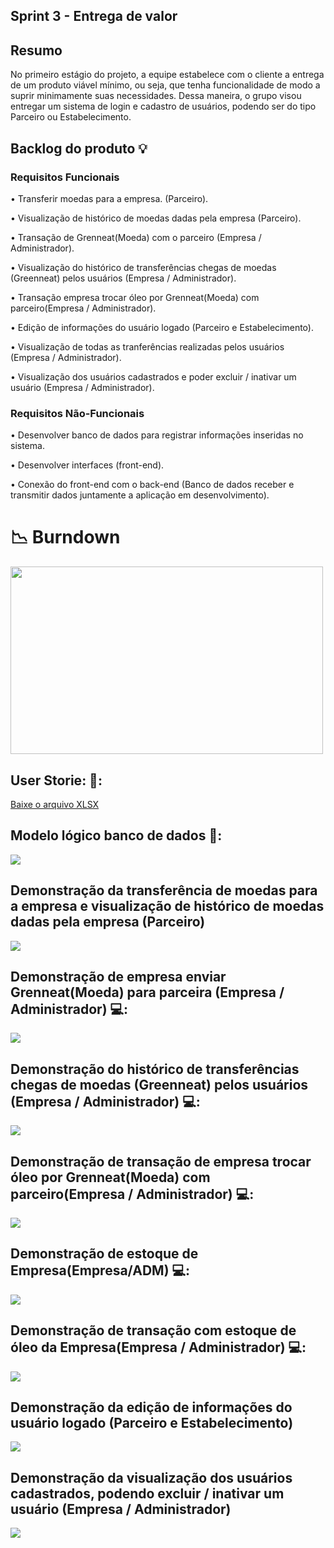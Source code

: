 ## Sprint 3 - Entrega de valor

## Resumo

<p> No primeiro estágio do projeto, a equipe estabelece com o cliente a entrega de um produto viável mínimo, ou seja, que tenha funcionalidade de modo a suprir minimamente suas necessidades. Dessa maneira, o grupo visou entregar um sistema de login e cadastro de usuários, podendo ser do tipo Parceiro ou Estabelecimento.</p>

## Backlog do produto :bulb:
### Requisitos Funcionais
<p> • Transferir moedas para a empresa. (Parceiro). </p>
<p> • Visualização de histórico de moedas dadas pela empresa (Parceiro). </p>
<p> • Transação de Grenneat(Moeda) com o parceiro (Empresa / Administrador). </p>
<p> • Visualização do histórico de transferências chegas de moedas (Greenneat) pelos usuários (Empresa / Administrador).  </p>
<p> • Transação empresa trocar óleo por Grenneat(Moeda) com parceiro(Empresa / Administrador). </p>
<p> • Edição de informações do usuário logado (Parceiro e Estabelecimento).  </p>
<p> • Visualização de todas as tranferências realizadas pelos usuários (Empresa / Administrador).  </p>
<p> • Visualização dos usuários cadastrados e poder excluir / inativar um usuário (Empresa / Administrador).  </p>

### Requisitos Não-Funcionais
<p> • Desenvolver banco de dados para registrar informações inseridas no sistema. </p>
<p> • Desenvolver interfaces (front-end). </p>
<p> • Conexão do front-end com o back-end (Banco de dados receber e transmitir dados juntamente a aplicação em desenvolvimento). </p>

# 📉 Burndown
<div align="left">
 <img src="https://github.com/4DeskGroup/API-2023.2/blob/main/docs/burndown.jpg" width="500" height="300"/>
</div>


## User Storie: 👤:
[Baixe o arquivo XLSX](https://github.com/4DeskGroup/API-2023.2/blob/main/Projeto/Sprint%202/Gifs/User%20Story2%20API4SEM.xlsx)

## Modelo lógico banco de dados 🧩:

<img align="center" src="Gifs/API_BD-2023-11-04_23-55.png"/>

## Demonstração da transferência de moedas para a empresa e visualização de histórico de moedas dadas pela empresa (Parceiro)

<img align="center" src="Gifs/ParcEstoque_1.gif"/>

## Demonstração de empresa enviar Grenneat(Moeda) para parceira (Empresa / Administrador) 💻:

<img align="center" src="Gifs/EmpresaMandaCrerditoMp4.gif"/>

## Demonstração do histórico de transferências chegas de moedas (Greenneat) pelos usuários (Empresa / Administrador) 💻:

<img align="center" src="Gifs/HistoricoMoedasrecebidas.gif"/>

## Demonstração de transação de empresa trocar óleo por Grenneat(Moeda) com parceiro(Empresa / Administrador) 💻:

<img align="center" src="Gifs/EmrpesaComrpaOleoParc.gif"/>

## Demonstração de estoque de Empresa(Empresa/ADM) 💻:

<img align="center" src="Gifs/EmpresaEstoque.gif"/>

## Demonstração de transação com estoque de óleo da Empresa(Empresa / Administrador) 💻:

<img align="center" src="Gifs/TRNEmpresaEstoque.gif"/>



## Demonstração da edição de informações do usuário logado (Parceiro e Estabelecimento)

<img align="center" src="Gifs/ParcEstoque_1.gif"/>

## Demonstração da visualização dos usuários cadastrados, podendo excluir / inativar um usuário (Empresa / Administrador)

<img align="center" src="Gifs/ADMExcluiUser.gif"/>


